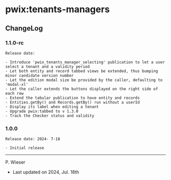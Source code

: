 # pwix:tenants-managers

## ChangeLog

### 1.1.0-rc

    Release date: 

    - Introduce 'pwix_tenants_manager_selecting' publication to let a user select a tenant and a validity period
    - Let both entity and record tabbed views be extended, thus bumping minor candidate version number
    - Let the edition modal size be provided by the caller, defaulting to 'modal-xl'
    - Let the caller extends the buttons displayed on the right side of each row
    - Extend the tabular publication to have entity and records
    - Entities.getBy() and Records.getBy() run without a userId
    - Display its label when editing a tenant
    - Upgrade pwix:tabbed to v 1.3.0
    - Track the Checker status and validity

### 1.0.0

    Release date: 2024- 7-18

    - Initial release

---
P. Wieser
- Last updated on 2024, Jul. 18th
